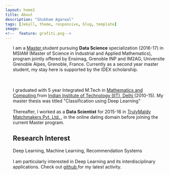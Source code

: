 ```yaml
---
layout: home2
title: About
description: "Shubham Agarwal"
tags: [Jekyll, theme, responsive, blog, template]
image:
<!--  feature: grafiti.png-->
---
```


<section>

<ul>

I am a <a href="http://msiam.imag.fr">Master </a> student pursuing <strong>Data Science</strong> specialization (2016-17) in MSIAM (Master of Science in Industrial and Applied Mathematics), program jointly offered by Ensimag, Grenoble INP and IM2AG, Universite Grenoble Alpes, Grenoble, France. Currently as a second year master student, my stay here is supported by the IDEX scholarship. 

<br />
<br />
I graduated with 5 year Integrated M.Tech in <a href="http://maths.iitd.ac.in/">Mathematics and Computing </a> from <a href="http://www.iitd.ac.in/">Indian Institute of Technology (IIT), Delhi </a> (2010-15). My master thesis was titled "Classification using Deep Learning"
<br />
<br />
Thereafter, I worked as a <strong>Data Scientist</strong> for 2015-16 in <a href="http://trulymadly.com/">TrulyMaldy Matchmakers Pvt. Ltd. </a>, in the online dating domain before joining the current Master program.
<br />

<h2> Research Interest </h2>

Deep Learning, Machine Learning, Recommendation Systems
<br />
<br />
I am particularly interested in Deep Learning and its interdisciplinary applications. Check out <a href="https://github.com/shubhamagarwal92">github </a> for my latest activity. 
</ul>

</section>




